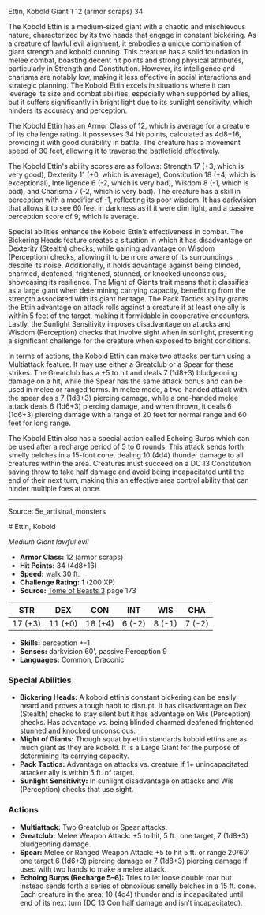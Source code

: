 <MonsterName/>Ettin, Kobold</MonsterName>
<CreatureType/>Giant</CreatureType>
<CR/>1</CR>
<AC/>12 (armor scraps)</AC>
<HP/>34</HP>
<summary>The Kobold Ettin is a medium-sized giant with a chaotic and mischievous nature, characterized by its two heads that engage in constant bickering. As a creature of lawful evil alignment, it embodies a unique combination of giant strength and kobold cunning. This creature has a solid foundation in melee combat, boasting decent hit points and strong physical attributes, particularly in Strength and Constitution. However, its intelligence and charisma are notably low, making it less effective in social interactions and strategic planning. The Kobold Ettin excels in situations where it can leverage its size and combat abilities, especially when supported by allies, but it suffers significantly in bright light due to its sunlight sensitivity, which hinders its accuracy and perception.</summary>

<detail>

The Kobold Ettin has an Armor Class of 12, which is average for a creature of its challenge rating. It possesses 34 hit points, calculated as 4d8+16, providing it with good durability in battle. The creature has a movement speed of 30 feet, allowing it to traverse the battlefield effectively.

The Kobold Ettin's ability scores are as follows: Strength 17 (+3, which is very good), Dexterity 11 (+0, which is average), Constitution 18 (+4, which is exceptional), Intelligence 6 (-2, which is very bad), Wisdom 8 (-1, which is bad), and Charisma 7 (-2, which is very bad). The creature has a skill in perception with a modifier of -1, reflecting its poor wisdom. It has darkvision that allows it to see 60 feet in darkness as if it were dim light, and a passive perception score of 9, which is average.

Special abilities enhance the Kobold Ettin’s effectiveness in combat. The Bickering Heads feature creates a situation in which it has disadvantage on Dexterity (Stealth) checks, while gaining advantage on Wisdom (Perception) checks, allowing it to be more aware of its surroundings despite its noise. Additionally, it holds advantage against being blinded, charmed, deafened, frightened, stunned, or knocked unconscious, showcasing its resilience. The Might of Giants trait means that it classifies as a large giant when determining carrying capacity, benefitting from the strength associated with its giant heritage. The Pack Tactics ability grants the Ettin advantage on attack rolls against a creature if at least one ally is within 5 feet of the target, making it formidable in cooperative encounters. Lastly, the Sunlight Sensitivity imposes disadvantage on attacks and Wisdom (Perception) checks that involve sight when in sunlight, presenting a significant challenge for the creature when exposed to bright conditions.

In terms of actions, the Kobold Ettin can make two attacks per turn using a Multiattack feature. It may use either a Greatclub or a Spear for these strikes. The Greatclub has a +5 to hit and deals 7 (1d8+3) bludgeoning damage on a hit, while the Spear has the same attack bonus and can be used in melee or ranged forms. In melee mode, a two-handed attack with the spear deals 7 (1d8+3) piercing damage, while a one-handed melee attack deals 6 (1d6+3) piercing damage, and when thrown, it deals 6 (1d6+3) piercing damage with a range of 20 feet for normal range and 60 feet for long range.

The Kobold Ettin also has a special action called Echoing Burps which can be used after a recharge period of 5 to 6 rounds. This attack sends forth smelly belches in a 15-foot cone, dealing 10 (4d4) thunder damage to all creatures within the area. Creatures must succeed on a DC 13 Constitution saving throw to take half damage and avoid being incapacitated until the end of their next turn, making this an effective area control ability that can hinder multiple foes at once.</detail>



---

Source: 5e_artisinal_monsters

<statblock>
# Ettin, Kobold

*Medium* *Giant* *lawful evil*

- **Armor Class:** 12 (armor scraps)
- **Hit Points:** 34 (4d8+16)
- **Speed:** walk 30 ft.
- **Challenge Rating:** 1 (200 XP)
- **Source:** [Tome of Beasts 3](https://koboldpress.com/kpstore/product/tome-of-beasts-3-for-5th-edition/) page 173

| STR | DEX | CON | INT | WIS | CHA |
| --- | --- | --- | --- | --- | --- |
| 17 (+3) | 11 (+0) | 18 (+4) | 6 (-2) | 8 (-1) | 7 (-2) |

- **Skills:** perception +-1
- **Senses:** darkvision 60', passive Perception 9
- **Languages:** Common, Draconic

### Special Abilities

- **Bickering Heads:** A kobold ettin’s constant bickering can be easily heard and proves a tough habit to disrupt. It has disadvantage on Dex (Stealth) checks to stay silent but it has advantage on Wis (Perception) checks. Has advantage vs. being blinded charmed deafened frightened stunned and knocked unconscious.
- **Might of Giants:** Though squat by ettin standards kobold ettins are as much giant as they are kobold. It is a Large Giant for the purpose of determining its carrying capacity.
- **Pack Tactics:** Advantage on attacks vs. creature if 1+ unincapacitated attacker ally is within 5 ft. of target.
- **Sunlight Sensitivity:** In sunlight disadvantage on attacks and Wis (Perception) checks that use sight.

### Actions

- **Multiattack:** Two Greatclub or Spear attacks.
- **Greatclub:** Melee Weapon Attack: +5 to hit, 5 ft., one target, 7 (1d8+3) bludgeoning damage.
- **Spear:** Melee or Ranged Weapon Attack: +5 to hit 5 ft. or range 20/60' one target 6 (1d6+3) piercing damage or 7 (1d8+3) piercing damage if used with two hands to make a melee attack.
- **Echoing Burps (Recharge 5–6):** Tries to let loose double roar but instead sends forth a series of obnoxious smelly belches in a 15 ft. cone. Each creature in the area: 10 (4d4) thunder and is incapacitated until end of its next turn (DC 13 Con half damage and isn’t incapacitated).


</statblock>


